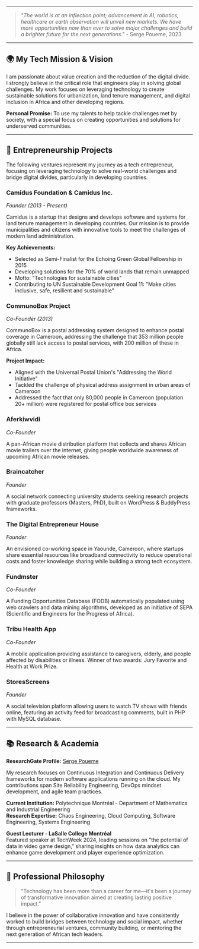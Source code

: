 
---

> *"The world is at an inflection point; advancement in AI, robotics, healthcare or earth observation will unveil new markets. We have more opportunities now than ever to solve major challenges and build a brighter future for the next generations."* - Serge Poueme, 2023

---

## 🌍 My Tech Mission & Vision

I am passionate about value creation and the reduction of the digital divide. I strongly believe in the critical role that engineers play in solving global challenges. My work focuses on leveraging technology to create sustainable solutions for urbanization, land tenure management, and digital inclusion in Africa and other developing regions.

**Personal Promise:** To use my talents to help tackle challenges met by society, with a special focus on creating opportunities and solutions for underserved communities.

---

## 🚀 Entrepreneurship Projects

The following ventures represent my journey as a tech entrepreneur, focusing on leveraging technology to solve real-world challenges and bridge digital divides, particularly in developing countries.

### **Camidus Foundation & Camidus Inc.**
*Founder (2013 - Present)*

Camidus is a startup that designs and develops software and systems for land tenure management in developing countries. Our mission is to provide municipalities and citizens with innovative tools to meet the challenges of modern land administration.

**Key Achievements:**
- Selected as Semi-Finalist for the Echoing Green Global Fellowship in 2015
- Developing solutions for the 70% of world lands that remain unmapped
- Motto: "Technologies for sustainable cities"
- Contributing to UN Sustainable Development Goal 11: "Make cities inclusive, safe, resilient and sustainable"

### **CommunoBox Project**
*Co-Founder (2013)*

CommunoBox is a postal addressing system designed to enhance postal coverage in Cameroon, addressing the challenge that 353 million people globally still lack access to postal services, with 200 million of these in Africa.

**Project Impact:**
- Aligned with the Universal Postal Union's "Addressing the World Initiative"
- Tackled the challenge of physical address assignment in urban areas of Cameroon
- Addressed the fact that only 80,000 people in Cameroon (population 20+ million) were registered for postal office box services

### **Aferkiwvidi**
*Co-Founder*

A pan-African movie distribution platform that collects and shares African movie trailers over the internet, giving people worldwide awareness of upcoming African movie releases.

### **Braincatcher**
*Founder*

A social network connecting university students seeking research projects with graduate professors (Masters, PhD), built on WordPress & BuddyPress frameworks.

### **The Digital Entrepreneur House**
*Founder*

An envisioned co-working space in Yaounde, Cameroon, where startups share essential resources like broadband connectivity to reduce operational costs and foster knowledge sharing while building a strong tech ecosystem.

### **Fundmster**
*Co-Founder*

A Funding Opportunities Database (FODB) automatically populated using web crawlers and data mining algorithms, developed as an initiative of SEPA (Scientific and Engineers for the Progress of Africa).

### **Tribu Health App**
*Co-Founder*

A mobile application providing assistance to caregivers, elderly, and people affected by disabilities or illness. Winner of two awards: Jury Favorite and Health at Work Prize.

### **StoresScreens**
*Founder*

A social television platform allowing users to watch TV shows with friends online, featuring an activity feed for broadcasting comments, built in PHP with MySQL database.

---

## 📚 Research & Academia

**ResearchGate Profile:** [Serge Poueme](https://www.researchgate.net/profile/Serge-Poueme)

My research focuses on Continuous Integration and Continuous Delivery frameworks for modern software applications running on the cloud. My contributions span Site Reliability Engineering, DevOps mindset development, and agile team practices.

**Current Institution:** Polytechnique Montréal - Department of Mathematics and Industrial Engineering  
**Research Expertise:** Chaos Engineering, Cloud Computing, Software Engineering, Systems Engineering

**Guest Lecturer - LaSalle College Montréal**  
Featured speaker at TechWeek 2024, leading sessions on "the potential of data in video game design," sharing insights on how data analytics can enhance game development and player experience optimization.

---

## 🤝 Professional Philosophy

> "Technology has been more than a career for me—it's been a journey of transformative innovation aimed at creating lasting positive impact."

I believe in the power of collaborative innovation and have consistently worked to build bridges between technology and social impact, whether through entrepreneurial ventures, community building, or mentoring the next generation of African tech leaders.

---

